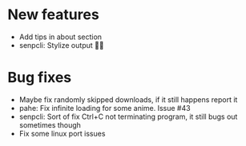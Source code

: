 # New features

-   Add tips in about section
-   senpcli: Stylize output 💅✨

# Bug fixes

-   Maybe fix randomly skipped downloads, if it still happens report it
-   pahe: Fix infinite loading for some anime. Issue #43
-   senpcli: Sort of fix Ctrl+C not terminating program, it still bugs out sometimes though
-   Fix some linux port issues
